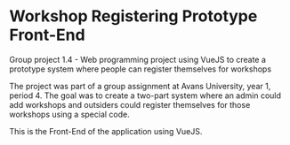 # Workshop Registering Prototype Front-End
Group project 1.4 - Web programming project using VueJS to create a prototype system where people can register themselves for workshops

The project was part of a group assignment at Avans University, year 1, period 4. The goal was to create a two-part system where an admin could add workshops and outsiders could register themselves for those workshops using a special code.

This is the Front-End of the application using VueJS.
